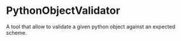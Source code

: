 # PythonObjectValidator
A tool that allow to validate a given python object against an expected scheme.
